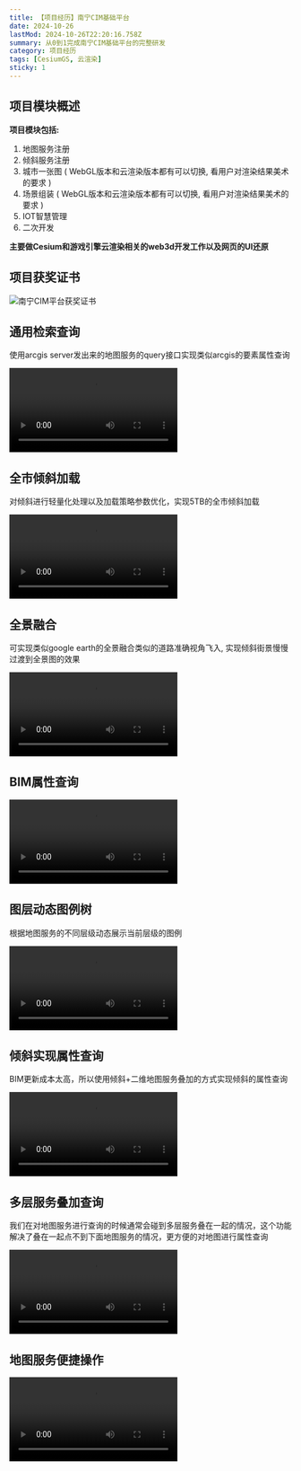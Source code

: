 ```yaml
---
title: 【项目经历】南宁CIM基础平台
date: 2024-10-26
lastMod: 2024-10-26T22:20:16.758Z
summary: 从0到1完成南宁CIM基础平台的完整研发
category: 项目经历
tags: [CesiumGS, 云渲染]
sticky: 1
---
```


## 项目模块概述

**项目模块包括:**

1. 地图服务注册
2. 倾斜服务注册
3. 城市一张图 ( WebGL版本和云渲染版本都有可以切换, 看用户对渲染结果美术的要求 )
4. 场景组装 ( WebGL版本和云渲染版本都有可以切换, 看用户对渲染结果美术的要求 )
5. IOT智慧管理
6. 二次开发

**主要做Cesium和游戏引擎云渲染相关的web3d开发工作以及网页的UI还原**

## 项目获奖证书

![南宁CIM平台获奖证书](/images/nncim-zhengshu.jpg)

## 通用检索查询

使用arcgis server发出来的地图服务的query接口实现类似arcgis的要素属性查询

<video controls>
  <source src="/videos/nncim-tongyongjiansuo.mp4" type="video/mp4">
  您的浏览器不支持视频播放。
</video>

## 全市倾斜加载

对倾斜进行轻量化处理以及加载策略参数优化，实现5TB的全市倾斜加载

<video controls>
  <source src="/videos/nncim-qingxiejiazai.mp4" type="video/mp4">
  您的浏览器不支持视频播放。
</video>

## 全景融合

可实现类似google earth的全景融合类似的道路准确视角飞入, 实现倾斜街景慢慢过渡到全景图的效果

<video controls>
  <source src="/videos/nncim-quanjing.mp4" type="video/mp4">
  您的浏览器不支持视频播放。
</video>

## BIM属性查询

<video controls>
  <source src="/videos/nncim-bimchaxun.mp4" type="video/mp4">
  您的浏览器不支持视频播放。
</video>

## 图层动态图例树

根据地图服务的不同层级动态展示当前层级的图例

<video controls>
  <source src="/videos/nncim-maptuli.mp4" type="video/mp4">
  您的浏览器不支持视频播放。
</video>

## 倾斜实现属性查询

BIM更新成本太高，所以使用倾斜+二维地图服务叠加的方式实现倾斜的属性查询

<video controls>
  <source src="/videos/nncim-ersanweironghe.mp4" type="video/mp4">
  您的浏览器不支持视频播放。
</video>

## 多层服务叠加查询

我们在对地图服务进行查询的时候通常会碰到多层服务叠在一起的情况，这个功能解决了叠在一起点不到下面地图服务的情况，更方便的对地图进行属性查询

<video controls>
  <source src="/videos/nncim-duocengfuwuchaxun.mp4" type="video/mp4">
  您的浏览器不支持视频播放。
</video>

## 地图服务便捷操作

<video controls>
  <source src="/videos/nncim-quickcontorl.mp4" type="video/mp4">
  您的浏览器不支持视频播放。
</video>
